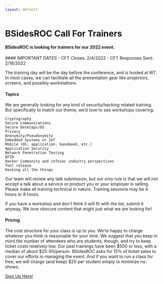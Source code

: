 ```yaml
---
layout: default
---
```

<div class="mb-3"><h1>BSidesROC Call For Trainers</h1></div>

#### BSidesROC is looking for trainers for our 2022 event. 
<p></p>
#### IMPORTANT DATES
  - CFT Closes: 2/4/2022
  - CFT Responses Sent: 2/18/2022
  
The training day will be the day before the conference, and is hosted at RIT. In most cases, we can facilitate all the presentation gear like projectors, screens, and possibly workstations.

#### Topics

We are generally looking for any kind of security/hacking related training. But specifically to match our theme, we’d love to see workshops covering:

    Cryptography
    Secure Communications
    Secure Desktops/OS
    Privacy
    Anonymity/Pseudonymity
    Embedded Systems or IoT
    Mobile (OS, application, baseband, etc.)
    Application Security
    Network Penetration Testing
    DFIR
    Hacker Community and infosec industry perspectives
    Tool release
    Hacking all the things

Our team will review any talk submission, but our only rule is that we will not accept a talk about a service or product you or your employer is selling.  Please make all training technical in nature.  Training sessions may be 4 hours or 8 hours.

If you have a workshop and don't think it will fit with the list, submit it anyway, We love obscure content that might just what we are looking for!

#### Pricing

The cost structure for your class is up to you. We’re happy to charge whatever you think is reasonable for your time. We suggest that you keep in mind the number of attendees who are students, though, and try to keep ticket costs relatively low. Our past trainings have been $500 or less, with a median of about $25-50/person. BSidesROC asks for 15% of ticket sales to cover our efforts in managing the event. And if you want to run a class for free, we will charge (and keep) $20 per student simply to minimize no-shows.

[Sign Up Here!](https://docs.google.com/forms/d/e/1FAIpQLSfRV6hBHm-_QYaJ-qVwguLkdx5Y91xJqDNcrPNK7xKVdgjFtw/viewform)